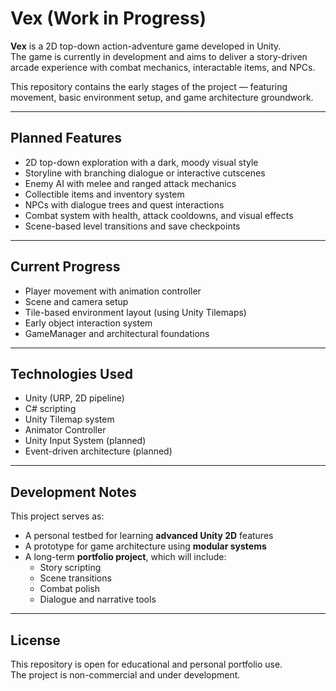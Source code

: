 # Vex (Work in Progress)

**Vex** is a 2D top-down action-adventure game developed in Unity.  
The game is currently in development and aims to deliver a story-driven arcade experience with combat mechanics, interactable items, and NPCs.

This repository contains the early stages of the project — featuring movement, basic environment setup, and game architecture groundwork.

---

## Planned Features

- 2D top-down exploration with a dark, moody visual style
- Storyline with branching dialogue or interactive cutscenes
- Enemy AI with melee and ranged attack mechanics
- Collectible items and inventory system
- NPCs with dialogue trees and quest interactions
- Combat system with health, attack cooldowns, and visual effects
- Scene-based level transitions and save checkpoints

---

## Current Progress

- Player movement with animation controller
- Scene and camera setup
- Tile-based environment layout (using Unity Tilemaps)
- Early object interaction system
- GameManager and architectural foundations

---

## Technologies Used

- Unity (URP, 2D pipeline)
- C# scripting
- Unity Tilemap system
- Animator Controller
- Unity Input System (planned)
- Event-driven architecture (planned)

---

## Development Notes

This project serves as:
- A personal testbed for learning **advanced Unity 2D** features
- A prototype for game architecture using **modular systems**
- A long-term **portfolio project**, which will include:
  - Story scripting
  - Scene transitions
  - Combat polish
  - Dialogue and narrative tools

---



## License

This repository is open for educational and personal portfolio use.  
The project is non-commercial and under development.

